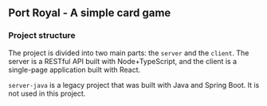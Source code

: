 ## Port Royal - A simple card game

### Project structure

The project is divided into two main parts: the `server` and the `client`.
The server is a RESTful API built with Node+TypeScript, and the client is a single-page application built with React.

`server-java` is a legacy project that was built with Java and Spring Boot. It is not used in this project.
